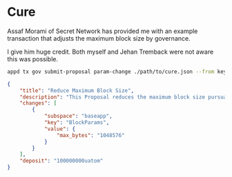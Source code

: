 # Cure

Assaf Morami of Secret Network has provided me with an example transaction that adjusts the maximum block size by governance.  

I give him huge credit.  Both myself and Jehan Tremback were not aware this was possible. 


```bash
appd tx gov submit-proposal param-change ./path/to/cure.json --from key -y -b block
```



```json
{
    "title": "Reduce Maximum Block Size",
    "description": "This Proposal reduces the maximum block size pursuant to: https://github.com/cometbft/cometbft/security/advisories/GHSA-hq58-p9mv-338c",
    "changes": [
        {
            "subspace": "baseapp",
            "key": "BlockParams",
            "value": {
                "max_bytes": "1048576"
            }
        }
    ],
    "deposit": "100000000uatom"
}
```
